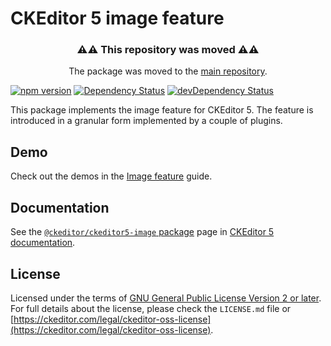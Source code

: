 CKEditor 5 image feature
========================================

<h3 align=center>⚠⚠ This repository was moved ⚠⚠</h3>

<p align=center>The package was moved to the <a href="https://github.com/ckeditor/ckeditor5/tree/master/packages">main repository</a>.</p>

[![npm version](https://badge.fury.io/js/%40ckeditor%2Fckeditor5-image.svg)](https://www.npmjs.com/package/@ckeditor/ckeditor5-image)
[![Dependency Status](https://david-dm.org/ckeditor/ckeditor5-image/status.svg)](https://david-dm.org/ckeditor/ckeditor5-image)
[![devDependency Status](https://david-dm.org/ckeditor/ckeditor5-image/dev-status.svg)](https://david-dm.org/ckeditor/ckeditor5-image?type=dev)

This package implements the image feature for CKEditor 5. The feature is introduced in a granular form implemented by a couple of plugins.

## Demo

Check out the demos in the [Image feature](https://ckeditor.com/docs/ckeditor5/latest/features/image.html) guide.

## Documentation

See the [`@ckeditor/ckeditor5-image` package](https://ckeditor.com/docs/ckeditor5/latest/api/image.html) page in [CKEditor 5 documentation](https://ckeditor.com/docs/ckeditor5/latest/).

## License

Licensed under the terms of [GNU General Public License Version 2 or later](http://www.gnu.org/licenses/gpl.html). For full details about the license, please check the `LICENSE.md` file or [https://ckeditor.com/legal/ckeditor-oss-license](https://ckeditor.com/legal/ckeditor-oss-license).
